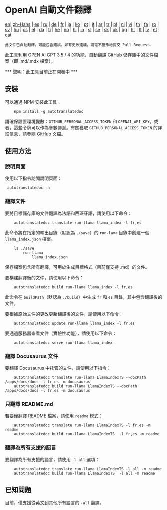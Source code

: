 
# OpenAI 自動文件翻譯

[en](../README.md)| [zh-Hans](/i18n/README_zh-Hans.md) | [es](/i18n/README_es.md) | [ru](/i18n/README_ru.md) | [de](/i18n/README_de.md) | [fr](/i18n/README_fr.md) | [ja](/i18n/README_ja.md) | [ko](/i18n/README_ko.md) | [pt](/i18n/README_pt.md) | [it](/i18n/README_it.md) | [ar](/i18n/README_ar.md) | [tr](/i18n/README_tr.md) | [pl](/i18n/README_pl.md) | [nl](/i18n/README_nl.md) | [vi](/i18n/README_vi.md) | [th](/i18n/README_th.md) | [fa](/i18n/README_fa.md) | [ro](/i18n/README_ro.md) | [sv](/i18n/README_sv.md) | [hu](/i18n/README_hu.md) | [cs](/i18n/README_cs.md) | [el](/i18n/README_el.md) | [da](/i18n/README_da.md) | [fi](/i18n/README_fi.md) | [he](/i18n/README_he.md) | [no](/i18n/README_no.md) | [hi](/i18n/README_hi.md) | [in](/i18n/README_in.md) | [sl](/i18n/README_sl.md) | [se](/i18n/README_se.md) | [sk](/i18n/README_sk.md) | [uk](/i18n/README_uk.md) | [bg](/i18n/README_bg.md) | [hr](/i18n/README_hr.md) | [lt](/i18n/README_lt.md) | [lv](/i18n/README_lv.md) | [et](/i18n/README_et.md) | [cat](/i18n/README_cat.md) 

```此文件已自動翻譯，可能包含錯誤。如有更改建議，請毫不猶豫地提交 Pull Request。```


此工具利用 OPEN AI GPT 3.5 / 4 的功能，自動翻譯 GitHub 儲存庫中的文件檔案（即 .md/.mdx 檔案）。

*** 聲明：此工具目前正在開發中 ***


## 安裝

可以通過 NPM 安裝此工具：

```
    npm install -g autotranslatedoc
```

請確保設置環境變數：`GITHUB_PERSONAL_ACCESS_TOKEN` 和 `OPENAI_API_KEY`。或者，這些令牌可以作為參數傳遞。有關獲取 `GITHUB_PERSONAL_ACCESS_TOKEN` 的詳細信息，請參閱 [GitHub 文檔](https://docs.github.com/en/github/authenticating-to-github/creating-a-personal-access-token)。
## 使用方法


### 說明頁面
使用以下指令訪問說明頁面：
```
 autotranslatedoc -h
```
### 翻譯文件

要將目標儲存庫的文件翻譯為法語和西班牙語，請使用以下命令：
```
    autotranslatedoc translate run-llama llama_index -l fr,es
```


此命令將在指定的輸出目錄（默認為 `./save`）的 `run-lama` 目錄中創建一個 `llama_index.json` 檔案。
```
    ls ./save
        run-llama
            llama_index.json 
```
保存檔案包含所有翻譯，可用於生成目標格式（目前僅支持 .md）的文件。

要構建翻譯後的文件，請使用以下命令：

```
    autotranslatedoc build run-llama llama_index -l fr,es
```


此命令在 `buildPath`（默認為 `./build`）中生成 `fr` 和 `es` 目錄，其中包含翻譯後的文件。

要根據原始文件的更改更新翻譯後的文件，請使用以下命令：

```
    autotranslatedoc update run-llama llama_index -l fr,es
```


要通過服務器查看文件（實驗性功能），請使用以下命令：
```
    autotranslatedoc serve run-llama llama_index
```
### 翻譯 Docusaurus 文件

要翻譯 Docusaurus 中托管的文件，請使用以下指令：

```
    autotranslatedoc translate run-llama LlamaIndexTS --docPath /apps/docs/docs -l fr,es -m docusaurus
    autotranslatedoc build run-llama LlamaIndexTS --docPath /apps/docs/docs -l fr,es -m docusaurus
```
### 只翻譯 README.md

若要僅翻譯 README 檔案，請使用 `readme` 模式：

```
    autotranslatedoc translate run-llama LlamaIndexTS -l fr,es -m readme
    autotranslatedoc build run-llama LlamaIndexTS  -l fr,es -m readme
```
### 翻譯為所有支援的語言

要翻譯為所有支援的語言，請使用 `-l all` 選項：

```
    autotranslatedoc translate run-llama LlamaIndexTS -l all -m readme
    autotranslatedoc build run-llama LlamaIndexTS  -l all -m readme
```
## 已知問題

目前，僅支援從英文到其他所有語言的 `-all` 翻譯。
